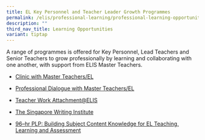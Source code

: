 ```yaml
---
title: EL Key Personnel and Teacher Leader Growth Programmes
permalink: /elis/professional-learning/professional-learning-opportunities/teacher-leader-growth-programmes/
description: ""
third_nav_title: Learning Opportunities
variant: tiptap
---
```

<p>A range of programmes is offered for Key Personnel, Lead Teachers and
Senior Teachers to grow professionally by learning and collaborating with
one another, with support from ELIS Master Teachers.</p>
<ul>
<li>
<p><a href="/elis/professional-learning/professional-learning-opportunities/clinic-with-master-teachers-el/" rel="noopener noreferrer nofollow" target="_blank">Clinic with Master Teachers/EL</a>
</p>
</li>
<li>
<p><a href="/elis/professional-learning/professional-learning-opportunities/professional-dialogue/" rel="noopener noreferrer nofollow" target="_blank">Professional Dialogue with Master Teachers/EL</a>
</p>
</li>
<li>
<p><a href="/elis/professional-learning/professional-learning-opportunities/teacher-work-attachment-elis/" rel="noopener noreferrer nofollow" target="_blank">Teacher Work Attachment@ELIS</a>
</p>
</li>
<li>
<p><a href="/elis/professional-learning/professional-learning-opportunities/the-singapore-writing-institute/" rel="noopener noreferrer nofollow" target="_blank">The Singapore Writing Institute</a>
</p>
</li>
<li>
<p><a href="/elis/professional-learning/professional-learning-opportunities/building-subject-content-knowledge/" rel="noopener noreferrer nofollow" target="_blank">96–hr PLP: Building Subject Content Knowledge for EL Teaching, Learning and Assessment</a>
</p>
</li>
</ul>
<p></p>
